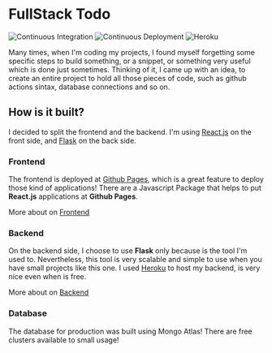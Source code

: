 # FullStack Todo

![Continuous Integration](https://github.com/igormcsouza/full-stack-todo/workflows/Continuous%20Integration/badge.svg)
![Continuous Deployment](https://github.com/igormcsouza/full-stack-todo/workflows/Continuous%20Deployment/badge.svg)
![Heroku](http://heroku-badge.herokuapp.com/?app=full-stack-todo-bknd&style=flat&svg=1)

Many times, when I'm coding my projects, I found myself forgetting some specific
steps to build something, or a snippet, or something very useful which is done
just sometimes. Thinking of it, I came up with an idea, to create an entire
project to hold all those pieces of code, such as github actions sintax,
database connections and so on.

## How is it built?

I decided to split the frontend and the backend. I'm using
[React.js](https://reactjs.org/) on the front side, and
[Flask](https://flask.palletsprojects.com/en/1.1.x/) on the back side.

### Frontend

The frontend is deployed at [Github Pages](https://pages.github.com/), which is
a great feature to deploy those kind of applications! There are a Javascript
Package that helps to put **React.js** applications at **Github Pages**.

More about on [Frontend](frontend/README.md)

### Backend

On the backend side, I choose to use **Flask** only because is the tool I'm used
to. Nevertheless, this tool is very scalable and simple to use when you have
small projects like this one. I used [Heroku](https://www.heroku.com/) to host
my backend, is very nice even when is free.

More about on [Backend](backend/README.md)

### Database

The database for production was built using Mongo Atlas! There are free clusters
available to small usage!
